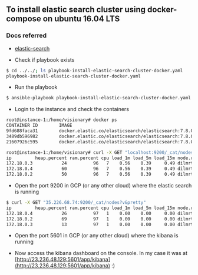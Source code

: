 ## To install elastic search cluster using docker-compose on ubuntu 16.04 LTS

### Docs referred
- [elastic-search](https://www.elastic.co/guide/en/elasticsearch/reference/current/docker.html)


- Check if playbook exists
```bash
$ cd ../../; ls playbook-install-elastic-search-cluster-docker.yaml
playbook-install-elastic-search-cluster-docker.yaml
```

- Run the playbook
```bash
$ ansible-playbook playbook-install-elastic-search-cluster-docker.yaml --tags="vm-required,docker,set-user,create-dir,elastic-search-cluster"
```

- Login to the instance and check the containers

```bash
root@instance-1:/home/visionary# docker ps
CONTAINER ID        IMAGE                                                 COMMAND                  CREATED             STATUS              PORTS                              NAMES
9fd688faca31        docker.elastic.co/elasticsearch/elasticsearch:7.8.0   "/tini -- /usr/local…"   12 minutes ago      Up 12 minutes       9200/tcp, 9300/tcp                 es03
3489db596982        docker.elastic.co/elasticsearch/elasticsearch:7.8.0   "/tini -- /usr/local…"   12 minutes ago      Up 12 minutes       0.0.0.0:9200->9200/tcp, 9300/tcp   es01_dev
21607926c595        docker.elastic.co/elasticsearch/elasticsearch:7.8.0   "/tini -- /usr/local…"   12 minutes ago      Up 12 minutes       9200/tcp, 9300/tcp                 es02_dev

```


```bash
root@instance-1:/home/visionary# curl -X GET "localhost:9200/_cat/nodes?v&pretty"
ip         heap.percent ram.percent cpu load_1m load_5m load_15m node.role master name
172.18.0.3           24          96   7    0.56    0.39     0.49 dilmrt    -      es03
172.18.0.4           60          96   7    0.56    0.39     0.49 dilmrt    -      es02
172.18.0.2           50          96   7    0.56    0.39     0.49 dilmrt    *      es01
```

- Open the port 9200 in GCP (or any other cloud) where the elastic search is running
```bash
$ curl -X GET "35.226.68.74:9200/_cat/nodes?v&pretty"
ip         heap.percent ram.percent cpu load_1m load_5m load_15m node.role master name
172.18.0.4           26          97   1    0.00    0.00     0.00 dilmrt    *      es03
172.18.0.2           69          97   1    0.00    0.00     0.00 dilmrt    -      es02
172.18.0.3           13          97   1    0.00    0.00     0.00 dilmrt    -      es01
```

- Open the port 5601 in GCP (or any other cloud) where the kibana is running

- Now access the kibana dashboard on the console. In my case it was at [http://23.236.48.129:5601/app/kibana](http://23.236.48.129:5601/app/kibana) :)